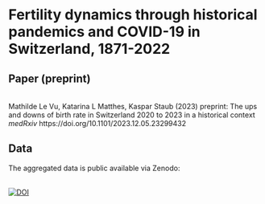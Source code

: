 	
# Fertility dynamics through historical pandemics and COVID-19 in Switzerland, 1871-2022
 
## Paper (preprint)
<br >
Mathilde Le Vu, Katarina L Matthes, Kaspar Staub (2023) preprint: The ups and downs of birth rate in Switzerland 2020 to 2023 in a historical context <i> medRxiv </i> 
https://doi.org/10.1101/2023.12.05.23299432

## Data
The aggregated data is public available via Zenodo:
<br >
<br >

[![DOI](https://zenodo.org/badge/DOI/10.5281/zenodo.10277091.svg)](https://doi.org/10.5281/zenodo.10277091)
